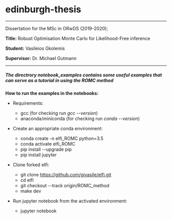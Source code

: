 # edinburgh-thesis
___
Dissertation for the MSc in ORwDS (2019-2020);

**Title:** Robust Optimisation Monte Carlo for Likelihood-Free inference

**Student:** Vasileios Gkolemis

**Supervisor:** Dr. Michael Gutmann

---

##### The directrory ***notebook_examples*** contains some useful examples that can serve as a tutorial in using the ROMC method

**How to run the examples in the notebooks:**

- Requirements:
   - gcc (for checking run *gcc --version*)
   - anaconda/miniconda (for checking run *conda --version*)

- Create an appropriate conda environment:
   - conda create -n elfi_ROMC python=3.5
   - conda activate elfi_ROMC
   - pip install --upgrade pip
   - pip install jupyter

- Clone forked elfi:
   - git clone https://github.com/givasile/elfi.git
   - cd elfi
   - git checkout --track origin/ROMC_method
   - make dev

- Run jupyter notebook from the activated environment:
   - jupyter notebook
